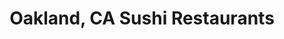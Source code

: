 ---
layout: city
title: Oakland, CA Sushi Restaurants
permalink: /california/oakland/
stateAbbr: CA
stateName: California
cityName: Oakland

---